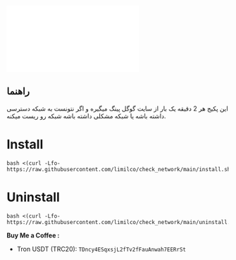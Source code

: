 ![English](README.md)&nbsp;&nbsp;&nbsp;&nbsp;&nbsp;&nbsp;&nbsp;&nbsp;&nbsp;&nbsp;



## راهنما
این پکیج هر 2 دقیقه یک بار از سایت گوگل پینگ میگیره و اگر نتونست به شبکه دسترسی داشته باشه یا شبکه مشکلی داشته باشه شبکه رو ریست میکنه.

  



# Install

```
bash <(curl -Lfo- https://raw.githubusercontent.com/limilco/check_network/main/install.sh)
```

# Uninstall

```
bash <(curl -Lfo- https://raw.githubusercontent.com/limilco/check_network/main/uninstall.sh)
```

**Buy Me a Coffee :**

- Tron USDT (TRC20): `TDncy4ESqxsjL2fTv2fFauAnwah7EERrSt`
